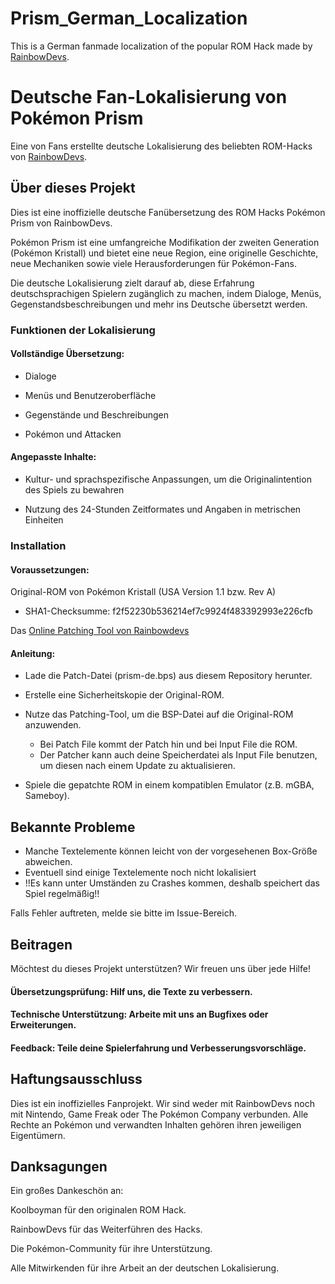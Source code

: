 # Prism_German_Localization
This is a German fanmade localization of the popular ROM Hack made by [RainbowDevs](https://rainbowdevs.com).


# Deutsche Fan-Lokalisierung von Pokémon Prism

Eine von Fans erstellte deutsche Lokalisierung des beliebten ROM-Hacks von [RainbowDevs](https://rainbowdevs.com).


## Über dieses Projekt

Dies ist eine inoffizielle deutsche Fanübersetzung des ROM Hacks Pokémon Prism von RainbowDevs. 

Pokémon Prism ist eine umfangreiche Modifikation der zweiten Generation (Pokémon Kristall) und bietet eine neue Region, eine originelle Geschichte, neue Mechaniken sowie viele Herausforderungen für Pokémon-Fans.

Die deutsche Lokalisierung zielt darauf ab, diese Erfahrung deutschsprachigen Spielern zugänglich zu machen, indem Dialoge, Menüs, Gegenstandsbeschreibungen und mehr ins Deutsche übersetzt werden.


### Funktionen der Lokalisierung

#### Vollständige Übersetzung:

 - Dialoge

 - Menüs und Benutzeroberfläche

 - Gegenstände und Beschreibungen

 - Pokémon und Attacken


#### Angepasste Inhalte:

 - Kultur- und sprachspezifische Anpassungen, um die Originalintention des Spiels zu bewahren
 
 - Nutzung des 24-Stunden Zeitformates und Angaben in metrischen Einheiten


### Installation

#### Voraussetzungen:

Original-ROM von Pokémon Kristall (USA Version 1.1 bzw. Rev A)
- SHA1-Checksumme: f2f52230b536214ef7c9924f483392993e226cfb

Das [Online Patching Tool von Rainbowdevs](https://rainbowdevs.com/patcher_unified.htm)


#### Anleitung:

 - Lade die Patch-Datei (prism-de.bps) aus diesem Repository herunter.

 - Erstelle eine Sicherheitskopie der Original-ROM.

 - Nutze das Patching-Tool, um die BSP-Datei auf die Original-ROM anzuwenden.
   - Bei Patch File kommt der Patch hin und bei Input File die ROM.
   - Der Patcher kann auch deine Speicherdatei als Input File benutzen, um diesen nach einem Update zu aktualisieren.

 - Spiele die gepatchte ROM in einem kompatiblen Emulator (z.B. mGBA, Sameboy).


## Bekannte Probleme

 - Manche Textelemente können leicht von der vorgesehenen Box-Größe abweichen.
 - Eventuell sind einige Textelemente noch nicht lokalisiert
 - !!Es kann unter Umständen zu Crashes kommen, deshalb speichert das Spiel regelmäßig!!
   

Falls Fehler auftreten, melde sie bitte im Issue-Bereich.


## Beitragen

Möchtest du dieses Projekt unterstützen? Wir freuen uns über jede Hilfe!

#### Übersetzungsprüfung: Hilf uns, die Texte zu verbessern.

#### Technische Unterstützung: Arbeite mit uns an Bugfixes oder Erweiterungen.

#### Feedback: Teile deine Spielerfahrung und Verbesserungsvorschläge.



## Haftungsausschluss

Dies ist ein inoffizielles Fanprojekt. Wir sind weder mit RainbowDevs noch mit Nintendo, Game Freak oder The Pokémon Company verbunden. Alle Rechte an Pokémon und verwandten Inhalten gehören ihren jeweiligen Eigentümern.



## Danksagungen

Ein großes Dankeschön an:

Koolboyman für den originalen ROM Hack.

RainbowDevs für das Weiterführen des Hacks.

Die Pokémon-Community für ihre Unterstützung.

Alle Mitwirkenden für ihre Arbeit an der deutschen Lokalisierung.



